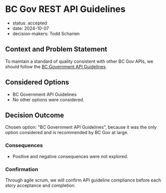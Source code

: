 [//]: # (bc-madr v0.1.0)
<!-- modified MADR 4.0.0 -->

# BC Gov REST API Guidelines

* status: accepted <!-- proposed | rejected | accepted | deprecated | ... | superseded by ADR-0123 -->
* date: 2024-10-07 <!-- YYYY-MM-DD when the decision was last updated -->
* decision-makers: Todd Scharien <!-- list everyone involved in the decision -->

## Context and Problem Statement

To maintain a standard of quality consistent with other BC Gov APIs, we should follow the [BC Government API Guidelines](https://github.com/bcgov/api-guidelines/blob/master/government-of-british-columbia-api-guidelines.md).

## Considered Options

* BC Government API Guidelines
* No other options were considered.

## Decision Outcome

Chosen option: "BC Government API Guidelines", because it was the only option considered and is recommended by BC Gov at large.

### Consequences

* Positive and negative consequences were not explored.

### Confirmation

Through agile scrum, we will confirm API guideline compliance before each story acceptance and completion.
